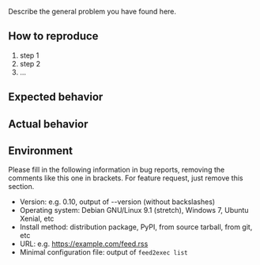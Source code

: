 Describe the general problem you have found here.

How to reproduce
----------------

 1. step 1
 2. step 2
 3. ...

Expected behavior
-----------------

Actual behavior
---------------

Environment
-----------

Please fill in the following information in bug reports, removing the
comments like this one in brackets. For feature request, just remove
this section.

 * Version: e.g. 0.10, output of \-\-version (without backslashes)
 * Operating system: Debian GNU/Linux 9.1 (stretch), Windows 7, Ubuntu Xenial, etc
 * Install method: distribution package, PyPI, from source tarball, from git, etc
 * URL: e.g. https://example.com/feed.rss
 * Minimal configuration file: output of `feed2exec list`
